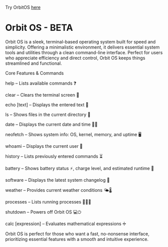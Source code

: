Try OrbitOS [here](https://blank94855.github.io/OrbitOS.github.io/)


# Orbit OS - BETA
Orbit OS is a sleek, terminal-based operating system built for speed and simplicity. Offering a minimalistic environment, it delivers essential system tools and utilities through a clean command-line interface. Perfect for users who appreciate efficiency and direct control, Orbit OS keeps things streamlined and functional.







Core Features & Commands

help – Lists available commands ❓

clear – Clears the terminal screen 🧹

echo [text] – Displays the entered text 💬

ls – Shows files in the current directory 📁

date – Displays the current date and time 📅⏰

neofetch – Shows system info: OS, kernel, memory, and uptime 🖥️

whoami – Displays the current user 👤

history – Lists previously entered commands ⏳

battery – Shows battery status ⚡, charge level, and estimated runtime 🔋

software – Displays the latest system changelog 📜

weather – Provides current weather conditions 🌤️🌡️

processes – Lists running processes 🧑‍💻💼

shutdown – Powers off Orbit OS 💻⏻

calc [expression] – Evaluates mathematical expressions ➗


Orbit OS is perfect for those who want a fast, no-nonsense interface, prioritizing essential features with a smooth and intuitive experience. 
